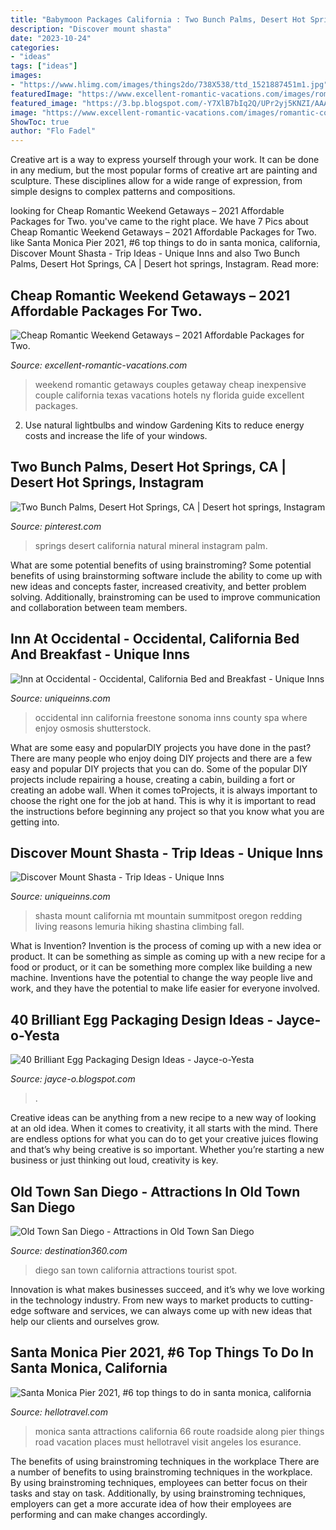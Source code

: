 ```yaml
---
title: "Babymoon Packages California : Two Bunch Palms, Desert Hot Springs, Ca"
description: "Discover mount shasta"
date: "2023-10-24"
categories:
- "ideas"
tags: ["ideas"]
images:
- "https://www.hlimg.com/images/things2do/738X538/ttd_1521887451m1.jpg"
featuredImage: "https://www.excellent-romantic-vacations.com/images/romantic-couple-weekend-getaway.jpg"
featured_image: "https://3.bp.blogspot.com/-Y7XlB7bIq2Q/UPr2yj5KNZI/AAAAAAAATOQ/WywqfCxnBxI/s1600/15b-egg-packaging-design.jpg"
image: "https://www.excellent-romantic-vacations.com/images/romantic-couple-weekend-getaway.jpg"
ShowToc: true
author: "Flo Fadel"
---
```



Creative art is a way to express yourself through your work. It can be done in any medium, but the most popular forms of creative art are painting and sculpture. These disciplines allow for a wide range of expression, from simple designs to complex patterns and compositions.

	

		
looking for Cheap Romantic Weekend Getaways – 2021 Affordable Packages for Two. you've came to the right place. We have 7 Pics about Cheap Romantic Weekend Getaways – 2021 Affordable Packages for Two. like Santa Monica Pier 2021, #6 top things to do in santa monica, california, Discover Mount Shasta - Trip Ideas - Unique Inns and also Two Bunch Palms, Desert Hot Springs, CA | Desert hot springs, Instagram. Read more:
		
    
## Cheap Romantic Weekend Getaways – 2021 Affordable Packages For Two.

<img loading=lazy src="https://www.excellent-romantic-vacations.com/images/romantic-couple-weekend-getaway.jpg" onerror="this.onerror=null;this.src='https://tse4.mm.bing.net/th?id=OIP.ilGMN15qIkCywIyVTgCZ7wHaDr&amp;pid=15.1';" alt="Cheap Romantic Weekend Getaways – 2021 Affordable Packages for Two.">

_Source: excellent-romantic-vacations.com_

>weekend romantic getaways couples getaway cheap inexpensive couple california texas vacations hotels ny florida guide excellent packages. 

	

2. Use natural lightbulbs and window Gardening Kits to reduce energy costs and increase the life of your windows.

    
## Two Bunch Palms, Desert Hot Springs, CA | Desert Hot Springs, Instagram

<img loading=lazy src="https://i.pinimg.com/originals/76/2c/3f/762c3f57594e11fb3ae9d22abc88b38f.jpg" onerror="this.onerror=null;this.src='https://tse2.mm.bing.net/th?id=OIP.sX9N9qxb8Iw_R43TnXXpmgHaLH&amp;pid=15.1';" alt="Two Bunch Palms, Desert Hot Springs, CA | Desert hot springs, Instagram">

_Source: pinterest.com_

>springs desert california natural mineral instagram palm. 

	

What are some potential benefits of using brainstroming?
Some potential benefits of using brainstorming software include the ability to come up with new ideas and concepts faster, increased creativity, and better problem solving. Additionally, brainstroming can be used to improve communication and collaboration between team members.

    
## Inn At Occidental - Occidental, California Bed And Breakfast - Unique Inns

<img loading=lazy src="http://www.uniqueinns.com/content/52/occidental-a-exterior-2%20(1).jpg" onerror="this.onerror=null;this.src='https://tse4.mm.bing.net/th?id=OIP.SlAtCTOXAo5BlUpZp9Rb3wHaE8&amp;pid=15.1';" alt="Inn at Occidental - Occidental, California Bed and Breakfast - Unique Inns">

_Source: uniqueinns.com_

>occidental inn california freestone sonoma inns county spa where enjoy osmosis shutterstock. 

	

What are some easy and popularDIY projects you have done in the past?
There are many people who enjoy doing DIY projects and there are a few easy and popular DIY projects that you can do. Some of the popular DIY projects include repairing a house, creating a cabin, building a fort or creating an adobe wall. When it comes toProjects, it is always important to choose the right one for the job at hand. This is why it is important to read the instructions before beginning any project so that you know what you are getting into.

    
## Discover Mount Shasta - Trip Ideas - Unique Inns

<img loading=lazy src="http://www.uniqueinns.com/content/1543/mccloudhotel_mtshasta.jpg" onerror="this.onerror=null;this.src='https://tse2.mm.bing.net/th?id=OIP.e0m6IGEqP6cQmaxIyWTMXgHaE8&amp;pid=15.1';" alt="Discover Mount Shasta - Trip Ideas - Unique Inns">

_Source: uniqueinns.com_

>shasta mount california mt mountain summitpost oregon redding living reasons lemuria hiking shastina climbing fall. 

	

What is Invention?
Invention is the process of coming up with a new idea or product. It can be something as simple as coming up with a new recipe for a food or product, or it can be something more complex like building a new machine. Inventions have the potential to change the way people live and work, and they have the potential to make life easier for everyone involved.

    
## 40 Brilliant Egg Packaging Design Ideas - Jayce-o-Yesta

<img loading=lazy src="https://3.bp.blogspot.com/-Y7XlB7bIq2Q/UPr2yj5KNZI/AAAAAAAATOQ/WywqfCxnBxI/s1600/15b-egg-packaging-design.jpg" onerror="this.onerror=null;this.src='https://tse1.mm.bing.net/th?id=OIP.7t3DIh5z3PD9g7uxQ0zcegHaE8&amp;pid=15.1';" alt="40 Brilliant Egg Packaging Design Ideas - Jayce-o-Yesta">

_Source: jayce-o.blogspot.com_

>. 

	

Creative ideas can be anything from a new recipe to a new way of looking at an old idea. When it comes to creativity, it all starts with the mind. There are endless options for what you can do to get your creative juices flowing and that’s why being creative is so important. Whether you’re starting a new business or just thinking out loud, creativity is key.

    
## Old Town San Diego - Attractions In Old Town San Diego

<img loading=lazy src="http://www.destination360.com/north-america/us/california/san-diego/images/s/san-diego-old-town.jpg" onerror="this.onerror=null;this.src='https://tse2.mm.bing.net/th?id=OIP.q4W7ikVLLvjfuyXJbU5iuwHaFU&amp;pid=15.1';" alt="Old Town San Diego - Attractions in Old Town San Diego">

_Source: destination360.com_

>diego san town california attractions tourist spot. 

	

Innovation is what makes businesses succeed, and it’s why we love working in the technology industry. From new ways to market products to cutting-edge software and services, we can always come up with new ideas that help our clients and ourselves grow.

    
## Santa Monica Pier 2021, #6 Top Things To Do In Santa Monica, California

<img loading=lazy src="https://www.hlimg.com/images/things2do/738X538/ttd_1521887451m1.jpg" onerror="this.onerror=null;this.src='https://tse2.mm.bing.net/th?id=OIP.vtvZ5vFa6Pd0OYzFMKTfPwHaFh&amp;pid=15.1';" alt="Santa Monica Pier 2021, #6 top things to do in santa monica, california">

_Source: hellotravel.com_

>monica santa attractions california 66 route roadside along pier things road vacation places must hellotravel visit angeles los esurance. 

	

The benefits of using brainstroming techniques in the workplace
There are a number of benefits to using brainstroming techniques in the workplace. By using brainstroming techniques, employees can better focus on their tasks and stay on task. Additionally, by using brainstroming techniques, employers can get a more accurate idea of how their employees are performing and can make changes accordingly.

